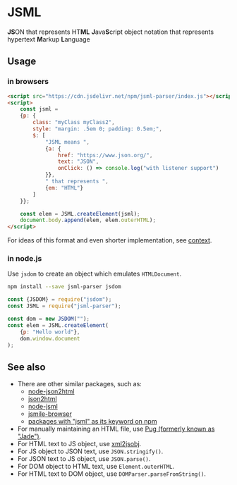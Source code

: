# JSML

**JS**ON that represents HT**ML**
**J**ava**S**cript object notation that represents hypertext **M**arkup **L**anguage

## Usage

### in browsers

```html
<script src="https://cdn.jsdelivr.net/npm/jsml-parser/index.js"></script>
<script>
    const jsml =
    {p: {
        class: "myClass myClass2",
        style: "margin: .5em 0; padding: 0.5em;",
        $: [
            "JSML means ",
            {a: {
                href: "https://www.json.org/",
                text: "JSON",
                onClick: () => console.log("with listener support")
            }},
            " that represents ",
            {em: "HTML"}
        ]
    }};

    const elem = JSML.createElement(jsml);
    document.body.append(elem, elem.outerHTML);
</script>
```

For ideas of this format and even shorter implementation, see [context](context.md).


### in node.js

Use `jsdom` to create an object which emulates `HTMLDocument`.

```bash
npm install --save jsml-parser jsdom
```

```js
const {JSDOM} = require("jsdom");
const JSML = require("jsml-parser");

const dom = new JSDOM("");
const elem = JSML.createElement(
    {p: "Hello world"},
    dom.window.document
);
```


## See also

* There are other similar packages, such as:
  * [node-json2html](https://www.npmjs.com/package/node-json2html)
  * [json2html](https://www.npmjs.com/package/json2html)
  * [node-jsml](https://www.npmjs.com/package/node-jsml)
  * [jsmile-browser](https://www.npmjs.com/package/jsmile-browser)
  * [packages with "jsml" as its keyword on npm](https://www.npmjs.com/search?q=keywords:jsml)
* For manually maintaining an HTML file, use [Pug (formerly known as "Jade")](https://pugjs.org/).
* For HTML text to JS object, use [xml2jsobj](https://www.npmjs.com/package/xml2jsobj).
* For JS object to JSON text, use `JSON.stringify()`.
* For JSON text to JS object, use `JSON.parse()`.
* For DOM object to HTML text, use `Element.outerHTML`.
* For HTML text to DOM object, use `DOMParser.parseFromString()`.
